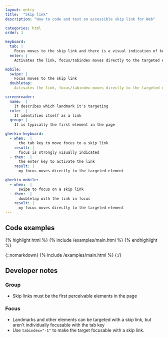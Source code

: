 ```yaml
---
layout: entry
title:  "Skip link"
description: "How to code and test an accessible skip link for Web"

categories: html
order: 1

keyboard:
  tab: |
    Focus moves to the skip link and there is a visual indication of keyboard focus
  enter: |
    Activates the link, focus/tabindex moves directly to the targeted element

mobile:
  swipe: |
    Focus moves to the skip link
  doubletap:
    Activates the link, focus/tabindex moves directly to the targeted element

screenreader:
  name:  |
    It describes which landmark it's targeting
  role:  |
    It identifies itself as a link
  group: |
    It is typically the first element in the page

gherkin-keyboard: 
  - when:  |
      the tab key to move focus to a skip link
    result: |
      focus is strongly visually indicated
  - then:  |
      the enter key to activate the link
    result: |
      my focus moves directly to the targeted element

gherkin-mobile:
  - when:  |
      swipe to focus on a skip link
  - then:  |
      doubletap with the link in focus
    result: |
      my focus moves directly to the targeted element
---
```


## Code examples

{% highlight html %}
{% include /examples/main.html %}
{% endhighlight %}

{::nomarkdown}
<example>
{% include /examples/main.html %}
</example>
{:/}

## Developer notes

### Group

- Skip links must be the first perceivable elements in the page

### Focus

- Landmarks and other elements can be targeted with a skip link, but aren't individually focusable with the tab key
- Use `tabindex="-1"` to make the target focusable with a skip link.